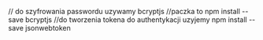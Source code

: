 // do szyfrowania passwordu uzywamy bcryptjs
//paczka to npm install --save bcryptjs
//do tworzenia tokena do authentykacji uzyjemy
npm install --save jsonwebtoken
